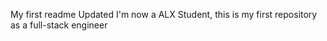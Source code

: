 My first readme Updated
I'm now a ALX Student, this is my first repository as a full-stack engineer
